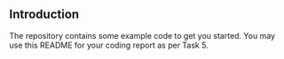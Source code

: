## Introduction
The repository contains some example code to get you started. 
You may use this README for your coding report as per Task 5.